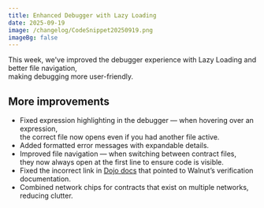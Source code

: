 ```yaml
---
title: Enhanced Debugger with Lazy Loading
date: 2025-09-19
image: /changelog/CodeSnippet20250919.png
imageBg: false
---
```


This week, we've improved the debugger experience with Lazy Loading and better file navigation,  
making debugging more user-friendly.

## More improvements

- Fixed expression highlighting in the debugger — when hovering over an expression,  
  the correct file now opens even if you had another file active.  
- Added formatted error messages with expandable details.  
- Improved file navigation — when switching between contract files,  
  they now always open at the first line to ensure code is visible.  
- Fixed the incorrect link in [Dojo docs](https://dojoengine.org/toolchain/sozo/project-management#sozo-walnut) that pointed to Walnut’s verification documentation.
- Combined network chips for contracts that exist on multiple networks, reducing clutter.
